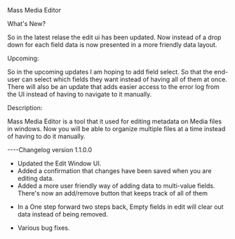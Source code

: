 Mass Media Editor

What's New?

So in the latest relase the edit ui has been updated. Now instead of a drop down for each field data is now presented in a more friendly data layout.

Upcoming:

So in the upcoming updates I am hoping to add field select. So that the end-user can select which fields they want instead of having all of them at once. There will also be an update that adds easier access to the error log from the UI instead of having to navigate to it manually.

Description:

Mass Media Editor is a tool that it used for editing metadata on Media files in windows. Now you will be able to organize multiple files at a time instead of having to do it manually.

----Changelog version 1.1.0.0

+ Updated the Edit Window UI. 
+ Added a confirmation that changes have been saved when you are editing data.
+ Added a more user friendly way of adding data to multi-value fields. There's now an add/remove button that keeps track of all of them
- In a One step forward two steps back, Empty fields in edit will clear out data instead of being removed. 
+ Various bug fixes.

